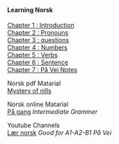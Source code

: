 #### Learning Norsk

[Chapter 1 : Introduction](intro.md)  
[Chapter 2 : Pronouns](pronouns.md)  
[Chapter 3 : questions](questions.md)  
[Chapter 4 : Numbers](numbers.md)  
[Chapter 5 : Verbs](verbs.md)  
[Chapter 6 : Sentence](sentence.md)  
[Chapter 7 : På Vei Notes](pa-vei-notes/index.md)

Norsk pdf Matarial  
[Mystery of nills](pdfs/the-mystery-of-nils-1-part-a.pdf)  

Norsk online Matarial  
[På gang](http://paagang.com/) *Intermediate Grammer*

Youtube Channels  
[Lær norsk](https://www.youtube.com/@learn-norwegian-truong/playlists) *Good for A1-A2-B1 På Vei*



